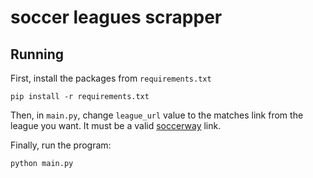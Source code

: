 # soccer leagues scrapper

## Running
First, install the packages from ``requirements.txt``
```
pip install -r requirements.txt
```

Then, in ``main.py``, change ``league_url`` value to the matches link from the league you want. It must be a valid [soccerway](int.soccerway.com) link.

Finally, run the program:
```
python main.py
```
